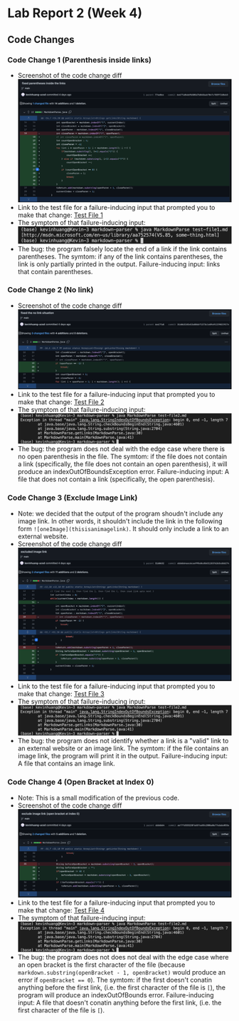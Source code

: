 # Lab Report 2 (Week 4)

## Code Changes

### Code Change 1 (Parenthesis inside links)
- Screenshot of the code change diff ![change1](./lab-report-2-images/change1.png) 
- Link to the test file for a failure-inducing input that prompted you to make that change: [Test File 1](https://github.com/kevinhuang-ucsd/markdown-parser/edit/main/test-file1.md)
- The symptom of that failure-inducing input: ![symptom1](./lab-report-2-images/symptom1.png)
- The bug: the program falsely locate the end of a link if the link contains parentheses. The symtom: if any of the link contains parentheses, the link is only partially printed in the output. Failure-inducing input: links that contain parentheses.

### Code Change 2 (No link)
- Screenshot of the code change diff ![change2](./lab-report-2-images/change2.png) 
- Link to the test file for a failure-inducing input that prompted you to make that change: [Test File 2](https://github.com/kevinhuang-ucsd/markdown-parser/edit/main/test-file2.md)
- The symptom of that failure-inducing input: ![symptom2](./lab-report-2-images/symptom2.png)
- The bug: the program does not deal with the edge case where there is no open parenthesis in the file. The symtom: if the file does not contain a link (specifically, the file does not contain an open parenthesis), it will produce an indexOutOfBoundsException error. Failure-inducing input: A file that does not contain a link (specifically, the open parenthesis).

### Code Change 3 (Exclude Image Link)
- Note: we decided that the output of the program shoudn't include any image link. In other words, it shouldn't include the link in the following form `![oneImage](thisisanimagelink)`. It should only include a link to an external website.
- Screenshot of the code change diff ![change3](./lab-report-2-images/change3.png) 
- Link to the test file for a failure-inducing input that prompted you to make that change: [Test File 3](https://github.com/kevinhuang-ucsd/markdown-parser/edit/main/test-file3.md)
- The symptom of that failure-inducing input: ![symptom3](./lab-report-2-images/symptom2.png)
- The bug: the program does not identify whether a link is a "valid" link to an external website or an image link. The symtom: if the file contains an image link, the program will print it in the output. Failure-inducing input: A file that contains an image link.

### Code Change 4 (Open Bracket at Index 0)
- Note: This is a small modification of the previous code.
- Screenshot of the code change diff ![change4](./lab-report-2-images/change4.png) 
- Link to the test file for a failure-inducing input that prompted you to make that change: [Test File 4](https://github.com/kevinhuang-ucsd/markdown-parser/edit/main/test-file4.md)
- The symptom of that failure-inducing input: ![symptom4](./lab-report-2-images/symptom2.png)
- The bug: the program does not does not deal with the edge case where an open bracket is the first character of the file (because `markdown.substring(openBracket - 1, openBracket)` would produce an error if `openBracket == 0`). The symtom: if the first doesn't conatin anything before the first link, (i.e. the first character of the file is `[`), the program will produce an indexOutOfBounds error. Failure-inducing input: A file that doesn't conatin anything before the first link, (i.e. the first character of the file is `[`).